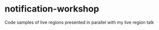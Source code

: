 # notification-workshop
Code samples of live regions presented in parallel with my live region talk
